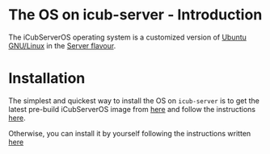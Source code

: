 # The OS on icub-server - Introduction

The iCubServerOS operating system is a customized version of [Ubuntu GNU/Linux](https://ubuntu.com/server) in the [Server flavour](https://ubuntu.com/server).

# Installation

The simplest and quickest way to install the OS on `icub-server` is to get the latest pre-build iCubServerOS image from [here](../download.md) and follow the instructions [here](./icub-server-from-image.md).

Otherwise, you can install it by yourself following the instructions written [here](./icub-server-from-scratch.md)
